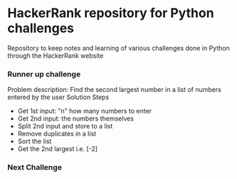 # HackerRank repository for Python challenges #
Repository to keep notes and learning of various challenges done in Python through the HackerRank website


### Runner up challenge ###
Problem description: Find the second largest number in a list of numbers entered by the user
Solution Steps
- Get 1st input: "n" how many numbers to enter
- Get 2nd input: the numbers themselves
- Split 2nd input and store to a list
- Remove duplicates in a list
- Sort the list
- Get the 2nd largest i.e. [-2]


### Next Challenge ###

